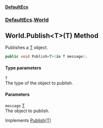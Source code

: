#### [DefaultEcs](DefaultEcs.md 'DefaultEcs')
### [DefaultEcs](DefaultEcs.md#DefaultEcs 'DefaultEcs').[World](World.md 'DefaultEcs.World')
## World.Publish&lt;T&gt;(T) Method
Publishes a [T](World_Publish_T_(T).md#DefaultEcs_World_Publish_T_(T)_T 'DefaultEcs.World.Publish&lt;T&gt;(T).T') object.  
```csharp
public void Publish<T>(in T message);
```
#### Type parameters
<a name='DefaultEcs_World_Publish_T_(T)_T'></a>
`T`  
The type of the object to publish.
  
#### Parameters
<a name='DefaultEcs_World_Publish_T_(T)_message'></a>
`message` [T](World_Publish_T_(T).md#DefaultEcs_World_Publish_T_(T)_T 'DefaultEcs.World.Publish&lt;T&gt;(T).T')  
The object to publish.
  

Implements [Publish<T>(T)](IPublisher_Publish_T_(T).md 'DefaultEcs.IPublisher.Publish&lt;T&gt;(T)')  
